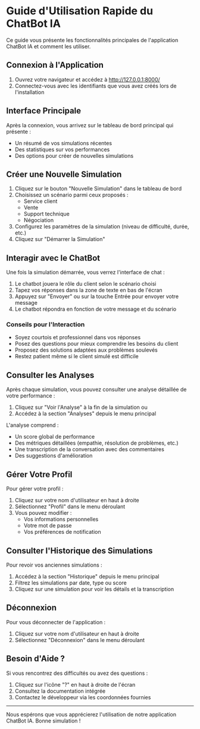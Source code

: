 # Guide d'Utilisation Rapide du ChatBot IA

Ce guide vous présente les fonctionnalités principales de l'application ChatBot IA et comment les utiliser.

## Connexion à l'Application

1. Ouvrez votre navigateur et accédez à http://127.0.0.1:8000/
2. Connectez-vous avec les identifiants que vous avez créés lors de l'installation

## Interface Principale

Après la connexion, vous arrivez sur le tableau de bord principal qui présente :
- Un résumé de vos simulations récentes
- Des statistiques sur vos performances
- Des options pour créer de nouvelles simulations

## Créer une Nouvelle Simulation

1. Cliquez sur le bouton "Nouvelle Simulation" dans le tableau de bord
2. Choisissez un scénario parmi ceux proposés :
   - Service client
   - Vente
   - Support technique
   - Négociation
3. Configurez les paramètres de la simulation (niveau de difficulté, durée, etc.)
4. Cliquez sur "Démarrer la Simulation"

## Interagir avec le ChatBot

Une fois la simulation démarrée, vous verrez l'interface de chat :

1. Le chatbot jouera le rôle du client selon le scénario choisi
2. Tapez vos réponses dans la zone de texte en bas de l'écran
3. Appuyez sur "Envoyer" ou sur la touche Entrée pour envoyer votre message
4. Le chatbot répondra en fonction de votre message et du scénario

### Conseils pour l'Interaction

- Soyez courtois et professionnel dans vos réponses
- Posez des questions pour mieux comprendre les besoins du client
- Proposez des solutions adaptées aux problèmes soulevés
- Restez patient même si le client simulé est difficile

## Consulter les Analyses

Après chaque simulation, vous pouvez consulter une analyse détaillée de votre performance :

1. Cliquez sur "Voir l'Analyse" à la fin de la simulation ou
2. Accédez à la section "Analyses" depuis le menu principal

L'analyse comprend :
- Un score global de performance
- Des métriques détaillées (empathie, résolution de problèmes, etc.)
- Une transcription de la conversation avec des commentaires
- Des suggestions d'amélioration

## Gérer Votre Profil

Pour gérer votre profil :

1. Cliquez sur votre nom d'utilisateur en haut à droite
2. Sélectionnez "Profil" dans le menu déroulant
3. Vous pouvez modifier :
   - Vos informations personnelles
   - Votre mot de passe
   - Vos préférences de notification

## Consulter l'Historique des Simulations

Pour revoir vos anciennes simulations :

1. Accédez à la section "Historique" depuis le menu principal
2. Filtrez les simulations par date, type ou score
3. Cliquez sur une simulation pour voir les détails et la transcription

## Déconnexion

Pour vous déconnecter de l'application :

1. Cliquez sur votre nom d'utilisateur en haut à droite
2. Sélectionnez "Déconnexion" dans le menu déroulant

## Besoin d'Aide ?

Si vous rencontrez des difficultés ou avez des questions :

1. Cliquez sur l'icône "?" en haut à droite de l'écran
2. Consultez la documentation intégrée
3. Contactez le développeur via les coordonnées fournies

---

Nous espérons que vous apprécierez l'utilisation de notre application ChatBot IA. Bonne simulation ! 